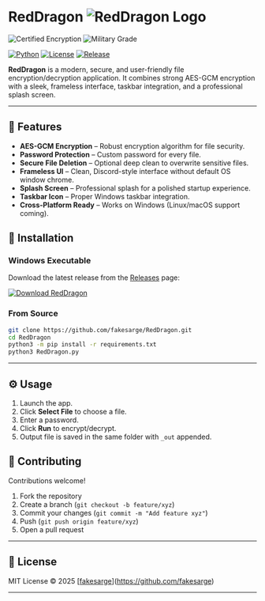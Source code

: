 # RedDragon ![RedDragon Logo](image_3.ico)
![Certified Encryption](https://img.shields.io/badge/Encryption-Certified-blue?logo=lock&logoColor=white) ![Military Grade](https://img.shields.io/badge/Encryption-Military--Grade-red?logo=shield&logoColor=white)


[![Python](https://img.shields.io/badge/Python-3.13+-blue?logo=python&logoColor=white)](https://www.python.org/)
[![License](https://img.shields.io/badge/License-MIT-green)](LICENSE)
[![Release](https://img.shields.io/badge/Release-v1.0-orange)](#)

**RedDragon** is a modern, secure, and user-friendly file encryption/decryption application. It combines strong AES-GCM encryption with a sleek, frameless interface, taskbar integration, and a professional splash screen.

---

## 🌟 Features

- **AES-GCM Encryption** – Robust encryption algorithm for file security.
- **Password Protection** – Custom password for every file.
- **Secure File Deletion** – Optional deep clean to overwrite sensitive files.
- **Frameless UI** – Clean, Discord-style interface without default OS window chrome.
- **Splash Screen** – Professional splash for a polished startup experience.
- **Taskbar Icon** – Proper Windows taskbar integration.
- **Cross-Platform Ready** – Works on Windows (Linux/macOS support coming).

## 🚀 Installation

### Windows Executable

Download the latest release from the [Releases](https://github.com/fakesarge/RedDragon/releases) page:

[![Download RedDragon](https://img.shields.io/badge/Download-EXE-blue)](https://github.com/fakesarge/RedDragon/releases/latest/download/RedDragon.exe)

### From Source

```bash
git clone https://github.com/fakesarge/RedDragon.git
cd RedDragon
python3 -m pip install -r requirements.txt
python3 RedDragon.py
````

---

## ⚙️ Usage

1. Launch the app.
2. Click **Select File** to choose a file.
3. Enter a password.
4. Click **Run** to encrypt/decrypt.
5. Output file is saved in the same folder with `_out` appended.

## 🤝 Contributing

Contributions welcome!

1. Fork the repository
2. Create a branch (`git checkout -b feature/xyz`)
3. Commit your changes (`git commit -m "Add feature xyz"`)
4. Push (`git push origin feature/xyz`)
5. Open a pull request

---

## 📄 License

MIT License © 2025 [[fakesarge](https://github.com/%3Cfakesarge%3E)](https://github.com/fakesarge)

---
